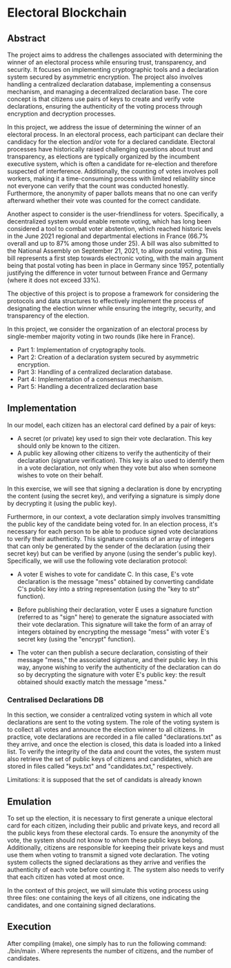 # Electoral Blockchain

## Abstract
The project aims to address the challenges associated with determining the winner of an electoral process while ensuring trust, transparency, and security. It focuses on implementing cryptographic tools and a declaration system secured by asymmetric encryption. The project also involves handling a centralized declaration database, implementing a consensus mechanism, and managing a decentralized declaration base. The core concept is that citizens use pairs of keys to create and verify vote declarations, ensuring the authenticity of the voting process through encryption and decryption processes.

In this project, we address the issue of determining the winner of an electoral process. In an electoral process, each participant can declare their candidacy for the election and/or vote for a declared candidate. Electoral processes have historically raised challenging questions about trust and transparency, as elections are typically organized by the incumbent executive system, which is often a candidate for re-election and therefore suspected of interference. Additionally, the counting of votes involves poll workers, making it a time-consuming process with limited reliability since not everyone can verify that the count was conducted honestly. Furthermore, the anonymity of paper ballots means that no one can verify afterward whether their vote was counted for the correct candidate.

Another aspect to consider is the user-friendliness for voters. Specifically, a decentralized system would enable remote voting, which has long been considered a tool to combat voter abstention, which reached historic levels in the June 2021 regional and departmental elections in France (66.7% overall and up to 87% among those under 25). A bill was also submitted to the National Assembly on September 21, 2021, to allow postal voting. This bill represents a first step towards electronic voting, with the main argument being that postal voting has been in place in Germany since 1957, potentially justifying the difference in voter turnout between France and Germany (where it does not exceed 33%).

The objective of this project is to propose a framework for considering the protocols and data structures to effectively implement the process of designating the election winner while ensuring the integrity, security, and transparency of the election.

In this project, we consider the organization of an electoral process by single-member majority voting in two rounds (like here in France).

- Part 1: Implementation of cryptography tools.
- Part 2: Creation of a declaration system secured by asymmetric encryption. 
- Part 3: Handling of a centralized declaration database.
- Part 4: Implementation of a consensus mechanism.
- Part 5: Handling a decentralized declaration base

## Implementation
In our model, each citizen has an electoral card defined by a pair of keys:

- A secret (or private) key used to sign their vote declaration. This key should only be known to the citizen.
- A public key allowing other citizens to verify the authenticity of their declaration (signature verification). This key is also used to identify them in a vote declaration, not only when they vote but also when someone wishes to vote on their behalf.

In this exercise, we will see that signing a declaration is done by encrypting the content (using the secret key), and verifying a signature is simply done by decrypting it (using the public key).

Furthermore, in our context, a vote declaration simply involves transmitting the public key of the candidate being voted for. In an election process, it's necessary for each person to be able to produce signed vote declarations to verify their authenticity. This signature consists of an array of integers that can only be generated by the sender of the declaration (using their secret key) but can be verified by anyone (using the sender's public key). Specifically, we will use the following vote declaration protocol:

- A voter E wishes to vote for candidate C. In this case, E's vote declaration is the message "mess" obtained by converting candidate C's public key into a string representation (using the "key to str" function).

- Before publishing their declaration, voter E uses a signature function (referred to as "sign" here) to generate the signature associated with their vote declaration. This signature will take the form of an array of integers obtained by encrypting the message "mess" with voter E's secret key (using the "encrypt" function).

- The voter can then publish a secure declaration, consisting of their message "mess," the associated signature, and their public key. In this way, anyone wishing to verify the authenticity of the declaration can do so by decrypting the signature with voter E's public key: the result obtained should exactly match the message "mess."

### Centralised Declarations DB

In this section, we consider a centralized voting system in which all vote declarations are sent to the voting system. The role of the voting system is to collect all votes and announce the election winner to all citizens. In practice, vote declarations are recorded in a file called "declarations.txt" as they arrive, and once the election is closed, this data is loaded into a linked list. To verify the integrity of the data and count the votes, the system must also retrieve the set of public keys of citizens and candidates, which are stored in files called "keys.txt" and "candidates.txt," respectively.

Limitations: it is supposed that the set of candidats is already known

## Emulation

To set up the election, it is necessary to first generate a unique electoral card for each citizen, including their public and private keys, and record all the public keys from these electoral cards. To ensure the anonymity of the vote, the system should not know to whom these public keys belong. Additionally, citizens are responsible for keeping their private keys and must use them when voting to transmit a signed vote declaration. The voting system collects the signed declarations as they arrive and verifies the authenticity of each vote before counting it. The system also needs to verify that each citizen has voted at most once.

In the context of this project, we will simulate this voting process using three files: one containing the keys of all citizens, one indicating the candidates, and one containing signed declarations.

## Execution

After compiling (make), one simply has to run the following command: ./bin/main <nv> <nc>.
Where <nv> represents the number of citizens, and <nc> the number of candidates.